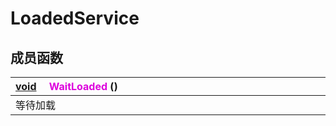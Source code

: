 # LoadedService

## 成员函数

|<div style="width:700px">[void](/Api/DataType/Void.md) &emsp;<font color="dd00dd">WaitLoaded</font> ()</div>|
|:---|
|等待加载|

